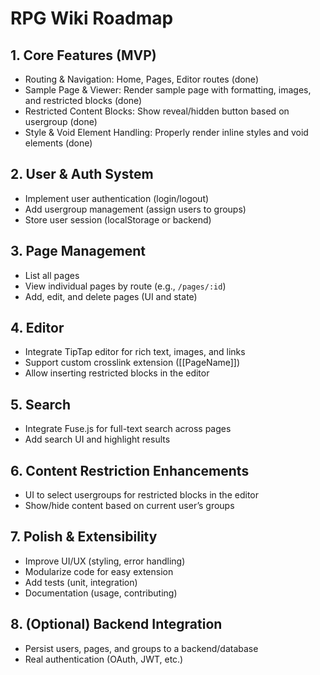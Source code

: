 # RPG Wiki Roadmap

## 1. Core Features (MVP)
- Routing & Navigation: Home, Pages, Editor routes (done)
- Sample Page & Viewer: Render sample page with formatting, images, and restricted blocks (done)
- Restricted Content Blocks: Show reveal/hidden button based on usergroup (done)
- Style & Void Element Handling: Properly render inline styles and void elements (done)

## 2. User & Auth System
- Implement user authentication (login/logout)
- Add usergroup management (assign users to groups)
- Store user session (localStorage or backend)

## 3. Page Management
- List all pages
- View individual pages by route (e.g., `/pages/:id`)
- Add, edit, and delete pages (UI and state)

## 4. Editor
- Integrate TipTap editor for rich text, images, and links
- Support custom crosslink extension ([[PageName]])
- Allow inserting restricted blocks in the editor

## 5. Search
- Integrate Fuse.js for full-text search across pages
- Add search UI and highlight results

## 6. Content Restriction Enhancements
- UI to select usergroups for restricted blocks in the editor
- Show/hide content based on current user’s groups

## 7. Polish & Extensibility
- Improve UI/UX (styling, error handling)
- Modularize code for easy extension
- Add tests (unit, integration)
- Documentation (usage, contributing)

## 8. (Optional) Backend Integration
- Persist users, pages, and groups to a backend/database
- Real authentication (OAuth, JWT, etc.)
